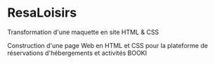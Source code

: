 # ResaLoisirs

Transformation d'une maquette en site HTML & CSS

Construction d'une page Web en HTML et CSS pour la plateforme de réservations d'hébergements et activités BOOKI
